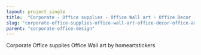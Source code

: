 ```yaml
---
layout: project_single
title:  "Corporate - Office supplies - Office Wall art - Office Decor - Office art - Typography Decal - Office Sticker - Office Sign - SKU:ITPC"
slug: "corporate-office-supplies-office-wall-art-office-decor-office-art"
parent: "corporate-office-design"
---
```

Corporate  Office supplies  Office Wall art  by homeartstickers
